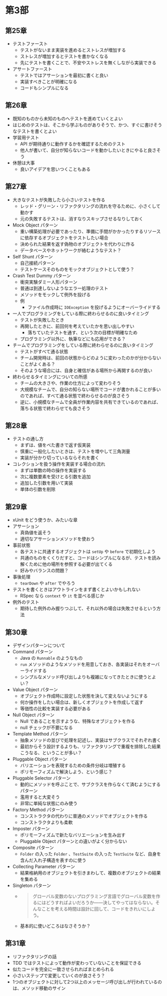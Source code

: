 # 第3部

## 第25章
- テストファースト
  - テストがないまま実装を進めるとストレスが増加する
  - ストレスが増加するとテストを書かなくなる
  - 先にテストを書くことで、不安やストレスを無くしながら実装できる
- アサートファースト
  - テストではアサーションを最初に書くと良い
  - 実装すべきことが明確になる
  - コードもシンプルになる

## 第26章
- 既知のものから未知のものへテストを進めていくとよい
- はじめのテストは、そこから学ぶものがありそうで、かつ、すぐに書けそうなテストを書くとよい
- 学習用テスト
  - API が期待通りに動作するかを確認するためのテスト
  - 他人が書いて、自分が知らないコードを動かしたいときにやると良さそう
- 休憩は大事
  - 良いアイデアを思いつくこともある

## 第27章
- 大きなテストが失敗したら小さいテストを作る
  - レッド・グリーン・リファクタリングの流れを守るために、小さくして動かす
  - 元の失敗するテストは、消すなりスキップさせるなりしておく
- Mock Object パターン
  - 重い構築処理が必要であったり、準備に手間がかかったりするリソースに依存するオブジェクトをテストしたい場合
  - 決められた結果を返す偽物のオブジェクトを代わりに作る
  - データベースやネットワークが絡むようなテスト？
- Self Shunt パターン
  - 自己接続パターン
  - テストケースそのものをモックオブジェクトとして使う？
- Crash Test Dummy パターン
  - 衝突実験ダミー人形パターン
  - 普通は到達しないようなエラー処理のテスト
  - メソッドをモックして例外を投げる
  - 例
    - ファイル作成時に `IOException` を投げるようにオーバーライドする
- 一人でプログラミングをしている際に終わらせるのに良いタイミング
  - テストが失敗したとき
  - 再開したときに、前回何を考えていたかを思い出しやすい
    - 落ちていたテストを通す、という次の目標が明確なため
  - プログラミング以外に、執筆などにも応用ができる？
- チームでプログラミングをしている際に終わらせるのに良いタイミング
  - テストがすべて通る状態
  - チーム開発時は、前回の状態からどのように変わったのかが分からないことがよくある？
  - そのような場合には、自身と確信がある場所から再開するのが良い
- 終わらせるタイミングについての所感
  - チームの大きさや、作業の仕方によって変わりそう
  - 大規模なチームで、自分の知らない場所でコードが書かれることが多いのであれば、すべて通る状態で終わらせるのが良さそう
  - 逆に、小規模なチームで全員が作業内容を共有できているのであれば、落ちる状態で終わらせても良さそう

## 第28章
- テストの通し方
  - まずは、値をべた書きで返す仮実装
  - 慎重に一般化したいときは、テストを増やして三角測量
  - 実装が分かり切っているならそれを書く
- コレクションを扱う操作を実装する場合の流れ
  - まずは単数の時の操作を実装する
  - 次に複数要素を受けとる引数を追加
  - 追加した引数を用いて実装
  - 単体の引数を削除

## 第29章
- xUnit をどう使うか、みたいな章
- アサーション
  - 真偽値を返そう
  - 適切なアサーションメソッドを使おう
- 事前状態
  - 各テストに共通するオブジェクトは `setUp` や `before` で初期化しよう
  - 共通のものをくくりだすと、コードはシンプルになるが、テストを読み解くために他の場所を参照する必要が出てくる
  - 好みやバランスの問題？
- 事後処理
  - `tearDown` や `after` でやろう
- テストを書くときはアウトラインをまず書くとよいかもしれない
  - RSpec なら `context` や `it` を並べる感じか
- 例外のテスト
  - 期待した例外のみ握りつぶして、それ以外の場合は失敗させるという方法

## 第30章
- デザインパターンについて
- Command パターン
  - Java の `Runnable` のようなもの
  - `run` メソッドのようなメソッドを用意しておき、各実装はそれをオーバーライドする
  - シンプルなメソッド呼び出しよりも複雑になってきたときに使うとよい？
- Value Object パターン
  - オブジェクト作成時に設定した状態を決して変えないようにする
  - 何か操作をしたい場合は、新しくオブジェクトを作成して返す
  - 等価性の比較を実装する必要がある
- Null Object パターン
  - Null であることを示すような、特殊なオブジェクトを作る
  - null チェックが不要になる
- Template Method パターン
  - 抽象メソッドの並びで処理を記述し、実装はサブクラスでそれぞれ書く
  - 最初からそう設計するよりも、リファクタリングで重複を排除した結果こうなる、ということが多い？
- Pluggable Object パターン
  - バリエーションを表現するための条件分岐は増殖する
  - ポリモーフィズムで解決しよう、という感じ？
- Pluggable Selector パターン
  - 動的にメソッドを呼ぶことで、サブクラスを作らなくて済むようにするパターン
  - 濫用すると大変そう
  - 非常に単純な状態にのみ使う
- Factory Method パターン
  - コンストラクタの代わりに普通のメソッドでオブジェクトを作る
  - コンストラクタよりも柔軟
- Imposter パターン
  - ポリモーフィズムで新たなバリエーションを生み出す
  - Pluggable Object パターンとの違いがよく分からない
- Composite パターン
  - `Folder` の入った `Folder` 、`TestSuite` の入った `TestSuite` など、自身を含んだ入れ子構造を表すのに使う
- Collecting Parameter パターン
  - 結果格納用のオブジェクトを引きまわして、複数のオブジェクトの結果を集める
- Singleton パターン
  - > グローバル変数のないプログラミング言語でグローバル変数を作るにはどうすればよいだろうか――決してやってはならない。そんなことを考える時間は設計に回して、コードをきれいにしよう。
  - 基本的に使いどころはなさそうか？

## 第31章
- リファクタリングの話
- TDD ではテストによって動作が変わっていないことを保証できる
- 似たコードを完全に一致させられればまとめられる
- 小さいステップで変更していくのが良さそう？
- 1つのオブジェクトに対して2つ以上のメッセージ呼び出しが行われているのは、メソッド移動のサイン
